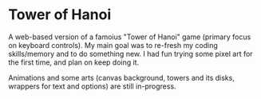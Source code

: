 # Tower of Hanoi
A web-based version of a famoius "Tower of Hanoi" game (primary focus on keyboard controls). My main goal was to re-fresh my coding skills/memory and to do something new. I had fun trying some pixel art for the first time, and plan on keep doing it.

Animations and some arts (canvas background, towers and its disks, wrappers for text and options) are still in-progress.
